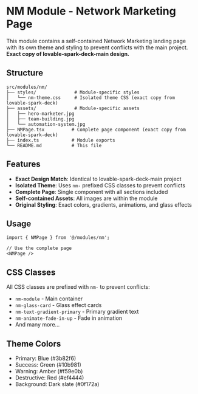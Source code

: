 # NM Module - Network Marketing Page

This module contains a self-contained Network Marketing landing page with its own theme and styling to prevent conflicts with the main project. **Exact copy of lovable-spark-deck-main design.**

## Structure

```
src/modules/nm/
├── styles/              # Module-specific styles
│   └── nm-theme.css     # Isolated theme CSS (exact copy from lovable-spark-deck)
├── assets/              # Module-specific assets
│   ├── hero-marketer.jpg
│   ├── team-building.jpg
│   └── automation-system.jpg
├── NMPage.tsx          # Complete page component (exact copy from lovable-spark-deck)
├── index.ts            # Module exports
└── README.md           # This file
```

## Features

- **Exact Design Match**: Identical to lovable-spark-deck-main project
- **Isolated Theme**: Uses `nm-` prefixed CSS classes to prevent conflicts
- **Complete Page**: Single component with all sections included
- **Self-contained Assets**: All images are within the module
- **Original Styling**: Exact colors, gradients, animations, and glass effects

## Usage

```tsx
import { NMPage } from '@/modules/nm';

// Use the complete page
<NMPage />
```

## CSS Classes

All CSS classes are prefixed with `nm-` to prevent conflicts:
- `nm-module` - Main container
- `nm-glass-card` - Glass effect cards
- `nm-text-gradient-primary` - Primary gradient text
- `nm-animate-fade-in-up` - Fade in animation
- And many more...

## Theme Colors

- Primary: Blue (#3b82f6)
- Success: Green (#10b981)
- Warning: Amber (#f59e0b)
- Destructive: Red (#ef4444)
- Background: Dark slate (#0f172a)
